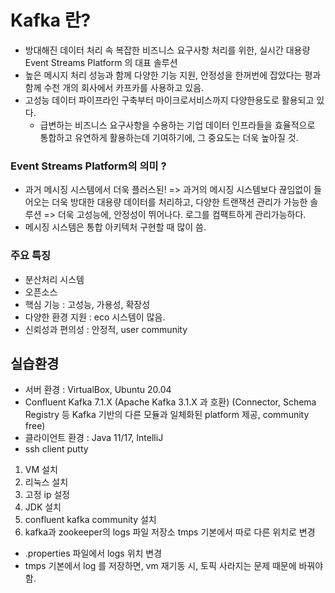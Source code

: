 # Kafka 란?

- 방대해진 데이터 처리 속 복잡한 비즈니스 요구사항 처리를 위한, 실시간 대용량 Event Streams Platform 의 대표 솔루션
- 높은 메시지 처리 성능과 함께 다양한 기능 지원, 안정성을 한꺼번에 잡았다는 평과 함께 수천 개의 회사에서 카프카를 사용하고 있음.
- 고성능 데이터 파이프라인 구축부터 마이크로서비스까지 다양한용도로 활용되고 있다.
  - 급변하는 비즈니스 요구사항을 수용하는 기업 데이터 인프라들을 효율적으로 통합하고 유연하게 활용하는데 기여하기에, 그 중요도는 더욱 높아질 것.

### Event Streams Platform의 의미 ?
- 과거 메시징 시스템에서 더욱 플러스된!
  => 과거의 메시징 시스템보다 끊임없이 들어오는 더욱 방대한 대용량 데이터를 처리하고, 다양한 트랜잭션 관리가 가능한 솔루션
  => 더욱 고성능에, 안정성이 뛰어나다. 로그를 컴팩트하게 관리가능하다.
- 메시징 시스템은 통합 아키텍처 구현할 때 많이 씀.

### 주요 특징
- 분산처리 시스템
- 오픈소스
- 핵심 기능 : 고성능, 가용성, 확장성
- 다양한 환경 지원 : eco 시스템이 많음.
- 신뢰성과 편의성 : 안정적, user community

## 실습환경
- 서버 환경 : VirtualBox, Ubuntu 20.04
- Confluent Kafka 7.1.X (Apache Kafka 3.1.X 과 호환)
  (Connector, Schema Registry 등 Kafka 기반의 다른 모듈과 일체화된 platform 제공, community free)
- 클라이언트 환경 : Java 11/17, IntelliJ
- ssh client putty

1. VM 설치
2. 리눅스 설치
3. 고정 ip 설정
4. JDK 설치
5. confluent kafka community 설치
6. kafka과 zookeeper의 logs 파일 저장소 tmps 기본에서 따로 다른 위치로 변경
  - .properties 파일에서 logs 위치 변경
  - tmps 기본에서 log 를 저장하면, vm 재기동 시, 토픽 사라지는 문제 때문에 바꿔야 함.


